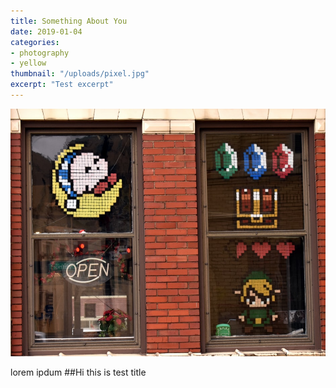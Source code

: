 ```yaml
---
title: Something About You
date: 2019-01-04
categories:
- photography
- yellow
thumbnail: "/uploads/pixel.jpg"
excerpt: "Test excerpt" 
---
```

![](/uploads/pixel.jpg)

lorem ipdum
##Hi this is test title